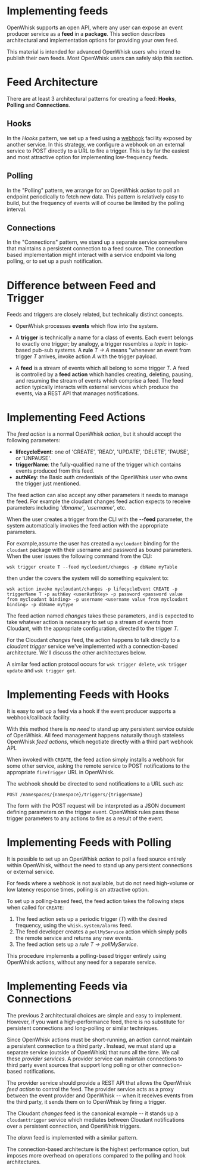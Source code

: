 # Implementing feeds

OpenWhisk supports an open API, where any user can expose an event producer service as a **feed** in a **package**.   This section describes architectural and implementation options for providing your own feed.

This material is intended for advanced OpenWhisk users who intend to publish their own feeds.  Most OpenWhisk users can safely skip this section.

# Feed Architecture

There are at least 3 architectural patterns for creating a feed: **Hooks**, **Polling** and **Connections**.

## Hooks
In the *Hooks* pattern, we set up a feed using a [webhook](https://en.wikipedia.org/wiki/Webhook) facility exposed by another service.   In this strategy, we configure a webhook on an external service to POST directly to a URL to fire a trigger.  This is by far the easiest and most attractive option for implementing low-frequency feeds.

<!-- The github feed is implemented using webhooks.  Put a link here when we have the open repo ready -->

## Polling
In the "Polling" pattern, we arrange for an OpenWhisk *action* to poll an endpoint periodically to fetch new data. This pattern is relatively easy to build, but the frequency of events will of course be limited by the polling interval.

## Connections
In the "Connections"  pattern, we stand up a separate service somewhere that maintains a persistent connection to a feed source.    The connection based implementation might interact with a service endpoint via long polling, or to set up a push notification.

<!-- Our cloudant changes feed is connection based.  Put a link here to
an open repo -->

<!-- What is the foundation for the Message Hub feed? If it is "connections" then lets put a link here as well -->

# Difference between Feed and Trigger

Feeds and triggers are closely related,
but technically distinct concepts.   

- OpenWhisk processes **events** which flow into the system.

- A **trigger** is technically a name for a class of events.   Each event belongs to exactly one trigger; by analogy, a trigger resembles a *topic* in topic-based pub-sub systems. A **rule** *T -> A* means "whenever an event from trigger *T* arrives, invoke action *A* with the trigger payload.

- A **feed** is a stream of events which all belong to some trigger *T*. A feed is controlled by a **feed action** which handles creating, deleting, pausing, and resuming the stream of events which comprise a feed. The feed action typically interacts with external services which produce the events, via a REST API that manages notifications.

#  Implementing Feed Actions

The *feed action* is a normal OpenWhisk *action*, but it should accept the following parameters:
* **lifecycleEvent**: one of 'CREATE', 'READ', 'UPDATE', 'DELETE', 'PAUSE', or 'UNPAUSE'.
* **triggerName**: the fully-qualified name of the trigger which contains events produced from this feed.
* **authKey**: the Basic auth credentials of the OpenWhisk user who owns the trigger just mentioned.

The feed action can also accept any other parameters it needs to manage the feed.  For example the cloudant changes feed action expects to receive parameters including *'dbname'*, *'username'*, etc.

When the user creates a trigger from the CLI with the **--feed** parameter, the system automatically invokes the feed action with the appropriate parameters.

For example,assume the user has created a `mycloudant` binding for the `cloudant` package with their username and password as bound parameters. When the user issues the following command from the CLI:

`wsk trigger create T --feed mycloudant/changes -p dbName myTable`

then under the covers the system will do something equivalent to:

`wsk action invoke mycloudant/changes -p lifecycleEvent CREATE -p triggerName T -p authKey <userAuthKey> -p password <password value from mycloudant binding> -p username <username value from mycloudant binding> -p dbName mytype`

The feed action named *changes* takes these parameters, and is expected to take whatever action is necessary to set up a stream of events from Cloudant, with the appropriate configuration, directed to the trigger *T*.    

For the Cloudant *changes* feed, the action happens to talk directly to a *cloudant trigger* service we've implemented with a connection-based architecture.   We'll discuss the other architectures below.

A similar feed action protocol occurs for `wsk trigger delete`, `wsk trigger update` and `wsk trigger get`.

# Implementing Feeds with Hooks

It is easy to set up a feed via a hook if the event producer supports a webhook/callback facility.

With this method there is _no need_ to stand up any persistent service outside of OpenWhisk.  All feed management happens naturally though stateless OpenWhisk *feed actions*, which negotiate directly with a third part webhook API.

When invoked with `CREATE`, the feed action simply installs a webhook for some other service, asking the remote service to POST notifications to the appropriate `fireTrigger` URL in OpenWhisk.

The webhook should be directed to send notifications to a URL such as:

`POST /namespaces/{namespace}/triggers/{triggerName}`

The form with the POST request will be interpreted as a JSON document defining parameters on the trigger event. OpenWhisk rules pass these trigger parameters to any actions to fire as a result of the event.

# Implementing Feeds with Polling

It is possible to set up an OpenWhisk *action* to poll a feed source entirely within OpenWhisk, without the need to stand up any persistent connections or external service.

For feeds where a webhook is not available, but do not need high-volume or low latency response times, polling is an attractive option.

To set up a polling-based feed, the feed action takes the following steps when called for `CREATE`:

1.   The feed action sets up a periodic trigger (*T*) with the desired frequency, using the `whisk.system/alarms` feed.
2.   The feed developer creates a `pollMyService` action which simply polls the remote service and returns any new events.
3.  The feed action sets up a *rule* *T -> pollMyService*.

This procedure implements a polling-based trigger entirely using OpenWhisk actions, without any need for a separate service.

# Implementing Feeds via Connections

The previous 2 architectural choices are simple and easy to implement. However, if you want a high-performance feed, there is no substitute for persistent connections and long-polling or similar techniques.

Since OpenWhisk actions must be short-running,  an action cannot maintain a persistent connection to a third party . Instead, we must
stand up a separate service (outside of OpenWhisk) that runs all the time.   We call these *provider services*.  A provider service can maintain connections to third party event sources that support long polling or other connection-based notifications.

The provider service should provide a REST API that allows the OpenWhisk *feed action* to control the feed.   The provider service acts as a proxy between the event provider and OpenWhisk -- when it receives events from the third party, it sends them on to OpenWhisk by firing a trigger.

The Cloudant *changes* feed is the canonical example -- it stands up a `cloudanttrigger` service which mediates between Cloudant notifications over a persistent connection, and OpenWhisk triggers.
<!-- TODO: add a reference to the open source implementation -->

The *alarm* feed is implemented with a similar pattern.

The connection-based architecture is the highest performance option, but imposes more overhead on operations compared to the polling and hook architectures.   
